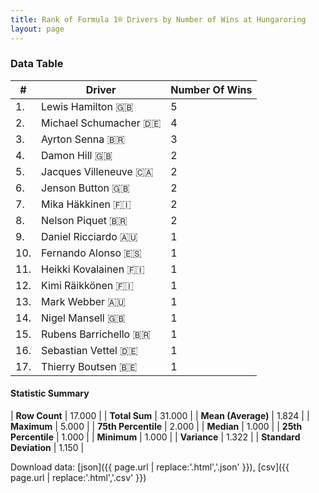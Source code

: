 ```yaml
---
title: Rank of Formula 1® Drivers by Number of Wins at Hungaroring
layout: page
---
```


<canvas id="chart" width="400" height="180"></canvas>
<script>
var data = {
    "datasets": [
        {
            "backgroundColor": [
                "#f3a935",
                "#f3a935",
                "#f3a935",
                "#f3a935",
                "#f3a935",
                "#f3a935",
                "#f3a935",
                "#f3a935",
                "#f3a935",
                "#f3a935",
                "#f3a935",
                "#f3a935",
                "#f3a935",
                "#f3a935",
                "#f3a935",
                "#f3a935",
                "#f3a935"
            ],
            "borderColor": [
                "#f68639",
                "#f68639",
                "#f68639",
                "#f68639",
                "#f68639",
                "#f68639",
                "#f68639",
                "#f68639",
                "#f68639",
                "#f68639",
                "#f68639",
                "#f68639",
                "#f68639",
                "#f68639",
                "#f68639",
                "#f68639",
                "#f68639"
            ],
            "borderWidth": 1,
            "data": [
                5.0,
                4.0,
                3.0,
                2.0,
                2.0,
                2.0,
                2.0,
                2.0,
                1.0,
                1.0,
                1.0,
                1.0,
                1.0,
                1.0,
                1.0,
                1.0,
                1.0
            ],
            "label": "Number Of Wins"
        }
    ],
    "labels": [
        "Lewis Hamilton",
        "Michael Schumacher",
        "Ayrton Senna",
        "Damon Hill",
        "Jacques Villeneuve",
        "Jenson Button",
        "Mika Häkkinen",
        "Nelson Piquet",
        "Daniel Ricciardo",
        "Fernando Alonso",
        "Heikki Kovalainen",
        "Kimi Räikkönen",
        "Mark Webber",
        "Nigel Mansell",
        "Rubens Barrichello",
        "Sebastian Vettel",
        "Thierry Boutsen"
    ]
};
var options = {
  legend: {
    display: false
  },
  scales: {
    xAxes: [{
      ticks: {
        beginAtZero: true,
        maxRotation: 180,
        display: window.innerWidth > 800
      }
    }],
    yAxes: [{
      ticks: {
        beginAtZero: true
      }
    }]
  },
  onResize: function(chart, size) {
    chart.options.scales.xAxes[0].ticks.display = size.width > 800;
  }
};
var chart = new Chart("chart", {
    data: data,
    type: 'bar',
    options: options
});
</script>



### Data Table

| # | Driver | Number Of Wins |
|--|--|--|
| 1. | Lewis Hamilton 🇬🇧 | 5 |
| 2. | Michael Schumacher 🇩🇪 | 4 |
| 3. | Ayrton Senna 🇧🇷 | 3 |
| 4. | Damon Hill 🇬🇧 | 2 |
| 5. | Jacques Villeneuve 🇨🇦 | 2 |
| 6. | Jenson Button 🇬🇧 | 2 |
| 7. | Mika Häkkinen 🇫🇮 | 2 |
| 8. | Nelson Piquet 🇧🇷 | 2 |
| 9. | Daniel Ricciardo 🇦🇺 | 1 |
| 10. | Fernando Alonso 🇪🇸 | 1 |
| 11. | Heikki Kovalainen 🇫🇮 | 1 |
| 12. | Kimi Räikkönen 🇫🇮 | 1 |
| 13. | Mark Webber 🇦🇺 | 1 |
| 14. | Nigel Mansell 🇬🇧 | 1 |
| 15. | Rubens Barrichello 🇧🇷 | 1 |
| 16. | Sebastian Vettel 🇩🇪 | 1 |
| 17. | Thierry Boutsen 🇧🇪 | 1 |

#### Statistic Summary

| **Row Count** | 17.000 |
| **Total Sum** | 31.000 |
| **Mean (Average)** | 1.824 |
| **Maximum** | 5.000 |
| **75th Percentile** | 2.000 |
| **Median** | 1.000 |
| **25th Percentile** | 1.000 |
| **Minimum** | 1.000 |
| **Variance** | 1.322 |
| **Standard Deviation** | 1.150 |

Download data: [json]({{ page.url | replace:'.html','.json' }}), [csv]({{ page.url | replace:'.html','.csv' }})
